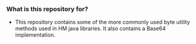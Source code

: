 ### What is this repository for? ###

* This repository contains some of the more commonly used byte utility methods used in HM java libraries. 
	It also contains a Base64 implementation.
